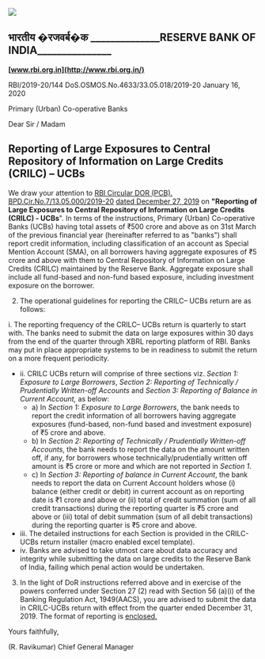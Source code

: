 ![](_page_0_Picture_0.jpeg)

## भारतीय �रजवर्ब�क **\_\_\_\_\_\_\_\_\_\_\_\_\_\_RESERVE BANK OF INDIA\_\_\_\_\_\_\_\_\_\_\_\_\_\_\_**

**[www.rbi.org.in](http://www.rbi.org.in/)**

RBI/2019-20/144 DoS.OSMOS.No.4633/33.05.018/2019-20 January 16, 2020

Primary (Urban) Co-operative Banks

Dear Sir / Madam

## **Reporting of Large Exposures to Central Repository of Information on Large Credits (CRILC) – UCBs**

We draw your attention to [RBI Circular DOR \(PCB\). BPD.Cir.No.7/13.05.000/2019-20](https://www.rbi.org.in/Scripts/NotificationUser.aspx?Id=11768&Mode=0)  [dated December 27, 2019](https://www.rbi.org.in/Scripts/NotificationUser.aspx?Id=11768&Mode=0) on **"Reporting of Large Exposures to Central Repository of Information on Large Credits (CRILC) - UCBs**". In terms of the instructions, Primary (Urban) Co-operative Banks (UCBs) having total assets of ₹500 crore and above as on 31st March of the previous financial year (hereinafter referred to as "banks") shall report credit information, including classification of an account as Special Mention Account (SMA), on all borrowers having aggregate exposures of ₹5 crore and above with them to Central Repository of Information on Large Credits (CRILC) maintained by the Reserve Bank. Aggregate exposure shall include all fund-based and non-fund based exposure, including investment exposure on the borrower.

2. The operational guidelines for reporting the CRILC– UCBs return are as follows:

i. The reporting frequency of the CRILC– UCBs return is quarterly to start with. The banks need to submit the data on large exposures within 30 days from the end of the quarter through XBRL reporting platform of RBI. Banks may put in place appropriate systems to be in readiness to submit the return on a more frequent periodicity.

- ii. CRILC UCBs return will comprise of three sections viz. *Section 1: Exposure to Large Borrowers*, *Section 2: Reporting of Technically / Prudentially Written-off Accounts* and *Section 3: Reporting of Balance in Current Account,* as below:
	- a) In *Section 1: Exposure to Large Borrowers*, the bank needs to report the credit information of all borrowers having aggregate exposures (fund-based, non-fund based and investment exposure) of ₹5 crore and above.
	- b) In *Section 2: Reporting of Technically / Prudentially Written-off Accounts*, the bank needs to report the data on the amount written off, if any, for borrowers whose technically/prudentially written off amount is ₹5 crore or more and which are not reported in *Section 1*.
	- c) In *Section 3: Reporting of balance in Current Account*, the bank needs to report the data on Current Account holders whose (i) balance (either credit or debit) in current account as on reporting date is ₹1 crore and above or (ii) total of credit summation (sum of all credit transactions) during the reporting quarter is ₹5 crore and above or (iii) total of debit summation (sum of all debit transactions) during the reporting quarter is ₹5 crore and above.
- iii. The detailed instructions for each Section is provided in the CRILC-UCBs return installer (macro enabled excel template).
- iv. Banks are advised to take utmost care about data accuracy and integrity while submitting the data on large credits to the Reserve Bank of India, failing which penal action would be undertaken.

3. In the light of DoR instructions referred above and in exercise of the powers conferred under Section 27 (2) read with Section 56 (a)(i) of the Banking Regulation Act, 1949(AACS), you are advised to submit the data in CRILC-UCBs return with effect from the quarter ended December 31, 2019. The format of reporting is [enclosed.](https://rbidocs.rbi.org.in/rdocs/content/docs/CRILCUCB16012019.xlsx)

Yours faithfully,

(R. Ravikumar) Chief General Manager